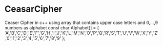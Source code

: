 # CeasarCipher
Ceaser Cipher in c++ using array that contains upper case letters and 0,...,9 numbers as alphabet
const char Alphabet[] = { 'A','B','C','D','E','F','G','H','I','J','K','L','M','N','O','P','Q','R','S','T','U','V','W','X','Y','Z','0','1','2','3','4','5','6','7','8','9' };
